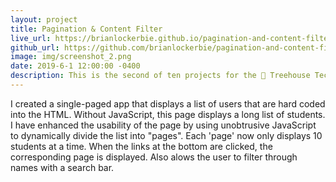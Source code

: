 ```yaml
---
layout: project
title: Pagination & Content Filter
live_url: https://brianlockerbie.github.io/pagination-and-content-filter/
github_url: https://github.com/brianlockerbie/pagination-and-content-filter
image: img/screenshot_2.png
date: 2019-6-1 12:00:00 -0400
description: This is the second of ten projects for the 🏡 Treehouse TechDegree Full Stack JavaScript.
---
```

I created a single-paged app that displays a list of users that are hard coded into the HTML. Without JavaScript, this page displays a long list of students. I have enhanced the usability of the page by using unobtrusive JavaScript to dynamically divide the list into "pages". Each 'page' now only displays 10 students at a time. When the links at the bottom are clicked, the corresponding page is displayed. Also alows the user to filter through names with a search bar. 
